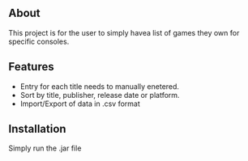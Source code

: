 ## About

This project is for the user to simply havea list of games they own for specific consoles.

## Features

- Entry for each title needs to manually enetered. 
- Sort by title, publisher, release date or platform.
- Import/Export of data in .csv format

## Installation

Simply run the .jar file
